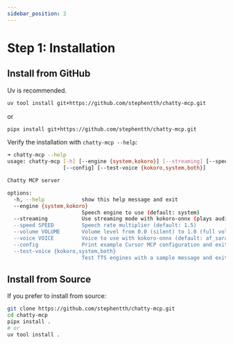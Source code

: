 ```yaml
---
sidebar_position: 2
---
```


# Step 1: Installation

## Install from GitHub

Uv is recommended.

```bash
uv tool install git+https://github.com/stephentth/chatty-mcp.git
```

or 

```bash
pipx install git+https://github.com/stephentth/chatty-mcp.git
```

Verify the installation with `chatty-mcp --help`:

```bash
➜ chatty-mcp --help
usage: chatty-mcp [-h] [--engine {system,kokoro}] [--streaming] [--speed SPEED] [--volume VOLUME] [--voice VOICE]
                  [--config] [--test-voice {kokoro,system,both}]

Chatty MCP server

options:
  -h, --help            show this help message and exit
  --engine {system,kokoro}
                        Speech engine to use (default: system)
  --streaming           Use streaming mode with kokoro-onnx (plays audio in chunks as they're generated)
  --speed SPEED         Speech rate multiplier (default: 1.5)
  --volume VOLUME       Volume level from 0.0 (silent) to 1.0 (full volume), default: 1.0
  --voice VOICE         Voice to use with kokoro-onnx (default: af_sarah)
  --config              Print example Cursor MCP configuration and exit
  --test-voice {kokoro,system,both}
                        Test TTS engines with a sample message and exit. Options: kokoro, system, or both.
```

## Install from Source

If you prefer to install from source:

```bash
git clone https://github.com/stephentth/chatty-mcp.git
cd chatty-mcp
pipx install .
# or
uv tool install .
```
